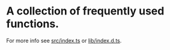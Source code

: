 # A collection of frequently used functions.

For more info see [src/index.ts](src/index.ts) or [lib/index.d.ts](lib/index.d.ts).
